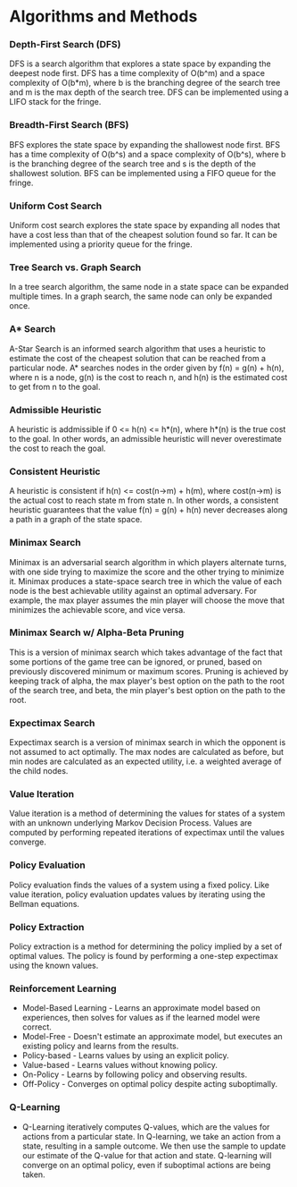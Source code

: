 # Algorithms and Methods

### Depth-First Search (DFS)
DFS is a search algorithm that explores a state space by expanding the deepest node first. DFS has a time complexity of O(b^m) and a space complexity of O(b*m), where b is the branching degree of the search tree and m is the max depth of the search tree. DFS can be implemented using a LIFO stack for the fringe.
### Breadth-First Search (BFS)
BFS explores the state space by expanding the shallowest node first. BFS has a time complexity of O(b^s) and a space complexity of O(b^s), where b is the branching degree of the search tree and s is the depth of the shallowest solution. BFS can be implemented using a FIFO queue for the fringe.
### Uniform Cost Search
Uniform cost search explores the state space by expanding all nodes that have a cost less than that of the cheapest solution found so far. It can be implemented using a priority queue for the fringe.
### Tree Search vs. Graph Search
In a tree search algorithm, the same node in a state space can be expanded multiple times. In a graph search, the same node can only be expanded once.
### A* Search
A-Star Search is an informed search algorithm that uses a heuristic to estimate the cost of the cheapest solution that can be reached from a particular node. A* searches nodes in the order given by f(n) = g(n) + h(n), where n is a node, g(n) is the cost to reach n, and h(n) is the estimated cost to get from n to the goal.
### Admissible Heuristic
A heuristic is addmissible if 0 <= h(n) <= h*(n), where h*(n) is the true cost to the goal. In other words, an admissible heuristic will never overestimate the cost to reach the goal.
### Consistent Heuristic
A heuristic is consistent if h(n) <= cost(n->m) + h(m), where cost(n->m) is the actual cost to reach state m from state n. In other words, a consistent heuristic guarantees that the value f(n) = g(n) + h(n) never decreases along a path in a graph of the state space.
### Minimax Search
Minimax is an adversarial search algorithm in which players alternate turns, with one side trying to maximize the score and the other trying to minimize it. Minimax produces a state-space search tree in which the value of each node is the best achievable utility against an optimal adversary. For example, the max player assumes the min player will choose the move that minimizes the achievable score, and vice versa.
### Minimax Search w/ Alpha-Beta Pruning
This is a version of minimax search which takes advantage of the fact that some portions of the game tree can be ignored, or pruned, based on previously discovered minimum or maximum scores. Pruning is achieved by keeping track of alpha, the max player's best option on the path to the root of the search tree, and beta, the min player's best option on the path to the root.
### Expectimax Search
Expectimax search is a version of minimax search in which the opponent is not assumed to act optimally. The max nodes are calculated as before, but min nodes are calculated as an expected utility, i.e. a weighted average of the child nodes.
### Value Iteration
Value iteration is a method of determining the values for states of a system with an unknown underlying Markov Decision Process. Values are computed by performing repeated iterations of expectimax until the values converge.
### Policy Evaluation
Policy evaluation finds the values of a system using a fixed policy. Like value iteration, policy evaluation updates values by iterating using the Bellman equations.
### Policy Extraction
Policy extraction is a method for determining the policy implied by a set of optimal values. The policy is found by performing a one-step expectimax using the known values.
### Reinforcement Learning
* Model-Based Learning - Learns an approximate model based on experiences, then solves for values as if the learned model were correct.
* Model-Free - Doesn't estimate an approximate model, but executes an existing policy and learns from the results.
* Policy-based - Learns values by using an explicit policy.
* Value-based - Learns values without knowing policy.
* On-Policy - Learns by following policy and observing results.
* Off-Policy - Converges on optimal policy despite acting suboptimally.
### Q-Learning
* Q-Learning iteratively computes Q-values, which are the values for actions from a particular state. In Q-learning, we take an action from a state, resulting in a sample outcome. We then use the sample to update our estimate of the Q-value for that action and state. Q-learning will converge on an optimal policy, even if suboptimal actions are being taken.
